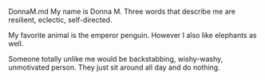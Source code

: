 DonnaM.md
My name is Donna M. 
Three words that describe me are resilient, eclectic, self-directed.

My favorite animal is the emperor penguin. However I also like elephants as well.

Someone totally unlike me would be backstabbing, wishy-washy, unmotivated person. They just sit around all day and do nothing.
